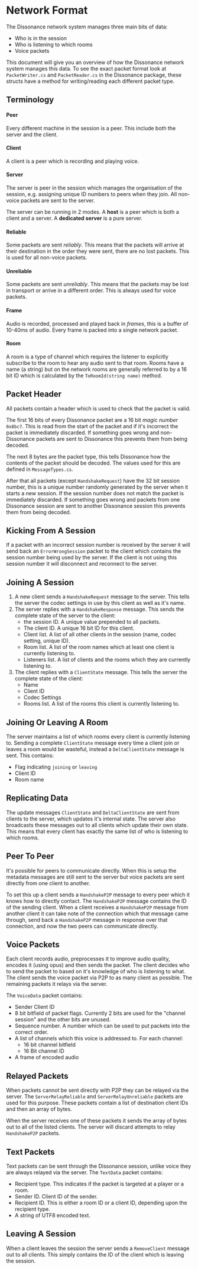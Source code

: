 # Network Format

The Dissonance network system manages three main bits of data:

 - Who is in the session
 - Who is listening to which rooms
 - Voice packets

This document will give you an overview of how the Dissonance network system manages this data. To see the exact packet format look at `PacketWriter.cs` and `PacketReader.cs` in the Dissonance package, these structs have a method for writing/reading each different packet type.

## Terminology

#### Peer

Every different machine in the session is a peer. This include both the server and the client.

#### Client

A client is a peer which is recording and playing voice.

#### Server

The server is peer in the session which manages the organisation of the session, e.g. assigning unique ID numbers to peers when they join. All non-voice packets are sent to the server.

The server can be running in 2 modes. A **host** is a peer which is both a client and a server. A **dedicated server** is a pure server.

#### Reliable

Some packets are sent _reliably_. This means that the packets will arrive at their destination in the order they were sent, there are no lost packets. This is used for all non-voice packets.

#### Unreliable

Some packets are sent _unreliably_. This means that the packets may be lost in transport or arrive in a different order. This is always used for voice packets.

#### Frame

Audio is recorded, processed and played back in _frames_, this is a buffer of 10-40ms of audio. Every frame is packed into a single network packet.

#### Room

A room is a type of channel which requires the listener to explicitly subscribe to the room to hear any audio sent to that room. Rooms have a name (a string) but on the network rooms are generally referred to by a 16 bit ID which is calculated by the `ToRoomId(string name)` method.

## Packet Header

All packets contain a header which is used to check that the packet is valid.

The first 16 bits of every Dissonance packet are a 16 bit _magic number_ `0x8bc7`. This is read from the start of the packet and if it's incorrect the packet is immediately discarded. If something goes wrong and non-Dissonance packets are sent to Dissonance this prevents them from being decoded.

The next 8 bytes are the packet type, this tells Dissonance how the contents of the packet should be decoded. The values used for this are defined in `MessageTypes.cs`.

After that all packets (except `HandshakeRequest`) have the 32 bit session number, this is a unique number randomly generated by the server when it starts a new session. If the session number does not match the packet is immediately discarded. If something goes wrong and packets from one Dissonance session are sent to another Dissonance session this prevents them from being decoded.

## Kicking From A Session

If a packet with an incorrect session number is received by the server it will send back an `ErrorWrongSession` packet to the client which contains the session number being used by the server. If the client is not using this session number it will disconnect and reconnect to the server.

## Joining A Session

1. A new client sends a `HandshakeRequest` message to the server. This tells the server the codec settings in use by this client as well as it's name.
2. The server replies with a `HandshakeResponse` message. This sends the complete state of the server to the client:
   - the session ID. A unique value prepended to all packets.
   - The client ID. A unique 16 bit ID for this client.
   - Client list. A list of all other clients in the session (name, codec setting, unique ID).  
   - Room list. A list of the room names which at least one client is currently listening to.
   - Listeners list. A list of clients and the rooms which they are currently listening to.
3. The client replies with a `ClientState` message. This tells the server the complete state of the client:
   - Name
   - Client ID
   - Codec Settings
   - Rooms list. A list of the rooms this client is currently listening to.

## Joining Or Leaving A Room

The server maintains a list of which rooms every client is currently listening to. Sending a complete `ClientState` message every time a client join or leaves a room would be wasteful, instead a `DeltaClientState` message is sent. This contains:
   - Flag indicating `joining` or `leaving`
   - Client ID
   - Room name

## Replicating Data

The update messages `ClientState` and `DeltaClientState` are sent from clients to the server, which updates it's internal state. The server also broadcasts these messages out to all clients which update their own state. This means that every client has exactly the same list of who is listening to which rooms.

## Peer To Peer

It's possible for peers to communicate directly. When this is setup the metadata messages are still sent to the server but voice packets are sent directly from one client to another.

To set this up a client sends a `HandshakeP2P` message to every peer which it knows how to directly contact. The `HandshakeP2P` message contains the ID of the sending client. When a client receives a `HandshakeP2P` message from another client it can take note of the connection which that message came through, send back a `HandshakeP2P` message in response over that connection, and now the two peers can communicate directly.

## Voice Packets

Each client records audio, preprocesses it to improve audio quality, encodes it (using opus) and then sends the packet. The client decides who to send the packet to based on it's knowledge of who is listening to what. The client sends the voice packet via P2P to as many client as possible. The remaining packets it relays via the server.

The `VoiceData` packet contains:
 - Sender Client ID
 - 8 bit bitfield of packet flags. Currently 2 bits are used for the "channel session" and the other bits are unused.
 - Sequence number. A number which can be used to put packets into the correct order.
 - A list of channels which this voice is addressed to. For each channel:
   - 16 bit channel bitfield
   - 16 Bit channel ID
 - A frame of encoded audio

## Relayed Packets

When packets cannot be sent directly with P2P they can be relayed via the server. The `ServerRelayReliable` and `ServerRelayUnreliable` packets are used for this purpose. These packets contain a list of destination client IDs and then an array of bytes.

When the server receives one of these packets it sends the array of bytes out to all of the listed clients. The server will discard attempts to relay `HandshakeP2P` packets.

## Text Packets

Text packets can be sent through the Dissonance session, unlike voice they are always relayed via the server. The `TextData` packet contains:
 - Recipient type. This indicates if the packet is targeted at a player or a room.
 - Sender ID. Client ID of the sender.
 - Recipient ID. This is either a room ID or a client ID, depending upon the recipient type.
 - A string of UTF8 encoded text.

## Leaving A Session

When a client leaves the session the server sends a `RemoveClient` message out to all clients. This simply contains the ID of the client which is leaving the session.